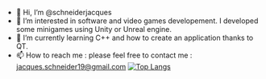 - 👋 Hi, I’m @schneiderjacques
- 👀 I’m interested in software and video games developement. I developed some minigames using Unity or Unreal engine. 
- 🌱 I’m currently learning C++ and how to create an application thanks to QT.
- 📫 How to reach me : please feel free to contact me : jacques.schneider19@gmail.com
[![Top Langs](https://github-readme-stats.vercel.app/api/top-langs/?username=schneiderjacques&langs_count=8)](https://github.com/anuraghazra/github-readme-stats)
